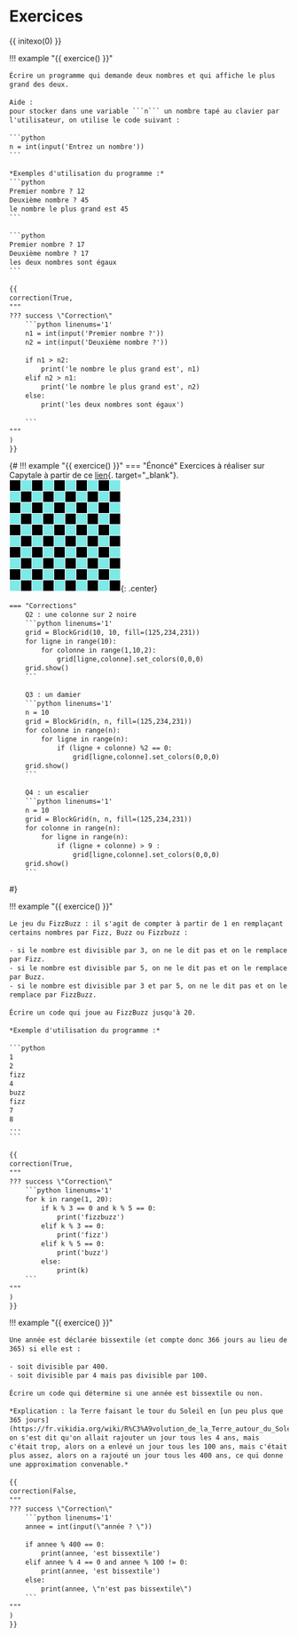 # Exercices

{{ initexo(0) }}

!!! example "{{ exercice() }}"

    Écrire un programme qui demande deux nombres et qui affiche le plus grand des deux.

    Aide :
    pour stocker dans une variable ```n``` un nombre tapé au clavier par l'utilisateur, on utilise le code suivant :

    ```python
    n = int(input('Entrez un nombre'))
    ``` 

    *Exemples d'utilisation du programme :*
    ```python
    Premier nombre ? 12
    Deuxième nombre ? 45
    le nombre le plus grand est 45
    ```

    ```python
    Premier nombre ? 17
    Deuxième nombre ? 17
    les deux nombres sont égaux
    ```

    {{
    correction(True,
    """
    ??? success \"Correction\" 
        ```python linenums='1'
        n1 = int(input('Premier nombre ?'))
        n2 = int(input('Deuxième nombre ?'))

        if n1 > n2:
            print('le nombre le plus grand est', n1)
        elif n2 > n1:
            print('le nombre le plus grand est', n2)
        else:
            print('les deux nombres sont égaux')

        ```        
    """
    )
    }}

{#
!!! example "{{ exercice() }}"
    === "Énoncé"
        Exercices à réaliser sur Capytale à partir de ce [lien](https://capytale2.ac-paris.fr/web/c/dc75-658380/mlc){. target="_blank"}.
        ![image](data/damier.png){: .center}
        

    === "Corrections"
        Q2 : une colonne sur 2 noire
        ```python linenums='1'
        grid = BlockGrid(10, 10, fill=(125,234,231))
        for ligne in range(10):
            for colonne in range(1,10,2):
                grid[ligne,colonne].set_colors(0,0,0)
        grid.show()
        ```

        Q3 : un damier
        ```python linenums='1'
        n = 10
        grid = BlockGrid(n, n, fill=(125,234,231))
        for colonne in range(n):
            for ligne in range(n):
                if (ligne + colonne) %2 == 0:
                    grid[ligne,colonne].set_colors(0,0,0)
        grid.show()
        ```

        Q4 : un escalier
        ```python linenums='1'
        n = 10
        grid = BlockGrid(n, n, fill=(125,234,231))
        for colonne in range(n):
            for ligne in range(n):
                if (ligne + colonne) > 9 :
                    grid[ligne,colonne].set_colors(0,0,0)
        grid.show()
        ```
#}


!!! example "{{ exercice() }}"

    Le jeu du FizzBuzz : il s'agit de compter à partir de 1 en remplaçant certains nombres par Fizz, Buzz ou Fizzbuzz :

    - si le nombre est divisible par 3, on ne le dit pas et on le remplace par Fizz.
    - si le nombre est divisible par 5, on ne le dit pas et on le remplace par Buzz.
    - si le nombre est divisible par 3 et par 5, on ne le dit pas et on le remplace par FizzBuzz.

    Écrire un code qui joue au FizzBuzz jusqu'à 20.

    *Exemple d'utilisation du programme :*

    ```python
    1
    2
    fizz
    4
    buzz
    fizz
    7
    8
    ...
    ```

    {{
    correction(True,
    """
    ??? success \"Correction\" 
        ```python linenums='1'
        for k in range(1, 20):
            if k % 3 == 0 and k % 5 == 0:
                print('fizzbuzz')
            elif k % 3 == 0:
                print('fizz')
            elif k % 5 == 0:
                print('buzz')
            else:
                print(k)
        ```        
    """
    )
    }}



!!! example "{{ exercice() }}"

    Une année est déclarée bissextile (et compte donc 366 jours au lieu de 365) si elle est :

    - soit divisible par 400.
    - soit divisible par 4 mais pas divisible par 100.

    Écrire un code qui détermine si une année est bissextile ou non.

    *Explication : la Terre faisant le tour du Soleil en [un peu plus que 365 jours](https://fr.vikidia.org/wiki/R%C3%A9volution_de_la_Terre_autour_du_Soleil), on s'est dit qu'on allait rajouter un jour tous les 4 ans, mais c'était trop, alors on a enlevé un jour tous les 100 ans, mais c'était plus assez, alors on a rajouté un jour tous les 400 ans, ce qui donne une approximation convenable.*

    {{
    correction(False,
    """
    ??? success \"Correction\" 
        ```python linenums='1'
        annee = int(input(\"année ? \"))

        if annee % 400 == 0:
            print(annee, 'est bissextile')
        elif annee % 4 == 0 and annee % 100 != 0:
            print(annee, 'est bissextile')
        else:
            print(annee, \"n'est pas bissextile\")
        ```        
    """
    )
    }}

            